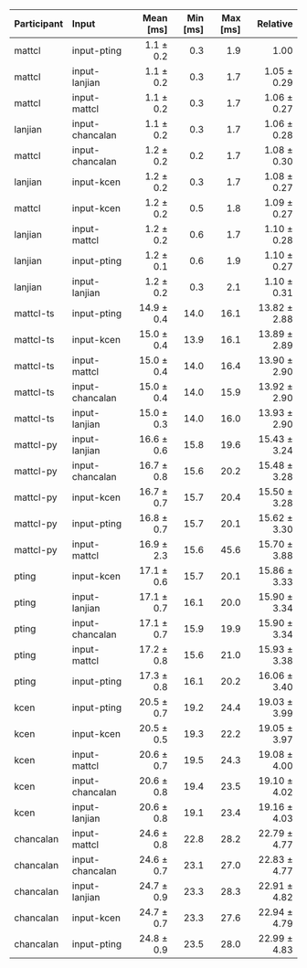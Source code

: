| Participant | Input | Mean [ms] | Min [ms] | Max [ms] | Relative |
|:---|:---|---:|---:|---:|---:|
| mattcl | input-pting | 1.1 ± 0.2 | 0.3 | 1.9 | 1.00 |
| mattcl | input-lanjian | 1.1 ± 0.2 | 0.3 | 1.7 | 1.05 ± 0.29 |
| mattcl | input-mattcl | 1.1 ± 0.2 | 0.3 | 1.7 | 1.06 ± 0.27 |
| lanjian | input-chancalan | 1.1 ± 0.2 | 0.3 | 1.7 | 1.06 ± 0.28 |
| mattcl | input-chancalan | 1.2 ± 0.2 | 0.2 | 1.7 | 1.08 ± 0.30 |
| lanjian | input-kcen | 1.2 ± 0.2 | 0.3 | 1.7 | 1.08 ± 0.27 |
| mattcl | input-kcen | 1.2 ± 0.2 | 0.5 | 1.8 | 1.09 ± 0.27 |
| lanjian | input-mattcl | 1.2 ± 0.2 | 0.6 | 1.7 | 1.10 ± 0.28 |
| lanjian | input-pting | 1.2 ± 0.1 | 0.6 | 1.9 | 1.10 ± 0.27 |
| lanjian | input-lanjian | 1.2 ± 0.2 | 0.3 | 2.1 | 1.10 ± 0.31 |
| mattcl-ts | input-pting | 14.9 ± 0.4 | 14.0 | 16.1 | 13.82 ± 2.88 |
| mattcl-ts | input-kcen | 15.0 ± 0.4 | 13.9 | 16.1 | 13.89 ± 2.89 |
| mattcl-ts | input-mattcl | 15.0 ± 0.4 | 14.0 | 16.4 | 13.90 ± 2.90 |
| mattcl-ts | input-chancalan | 15.0 ± 0.4 | 14.0 | 15.9 | 13.92 ± 2.90 |
| mattcl-ts | input-lanjian | 15.0 ± 0.3 | 14.0 | 16.0 | 13.93 ± 2.90 |
| mattcl-py | input-lanjian | 16.6 ± 0.6 | 15.8 | 19.6 | 15.43 ± 3.24 |
| mattcl-py | input-chancalan | 16.7 ± 0.8 | 15.6 | 20.2 | 15.48 ± 3.28 |
| mattcl-py | input-kcen | 16.7 ± 0.7 | 15.7 | 20.4 | 15.50 ± 3.28 |
| mattcl-py | input-pting | 16.8 ± 0.7 | 15.7 | 20.1 | 15.62 ± 3.30 |
| mattcl-py | input-mattcl | 16.9 ± 2.3 | 15.6 | 45.6 | 15.70 ± 3.88 |
| pting | input-kcen | 17.1 ± 0.6 | 15.7 | 20.1 | 15.86 ± 3.33 |
| pting | input-lanjian | 17.1 ± 0.7 | 16.1 | 20.0 | 15.90 ± 3.34 |
| pting | input-chancalan | 17.1 ± 0.7 | 15.9 | 19.9 | 15.90 ± 3.34 |
| pting | input-mattcl | 17.2 ± 0.8 | 15.6 | 21.0 | 15.93 ± 3.38 |
| pting | input-pting | 17.3 ± 0.8 | 16.1 | 20.2 | 16.06 ± 3.40 |
| kcen | input-pting | 20.5 ± 0.7 | 19.2 | 24.4 | 19.03 ± 3.99 |
| kcen | input-kcen | 20.5 ± 0.5 | 19.3 | 22.2 | 19.05 ± 3.97 |
| kcen | input-mattcl | 20.6 ± 0.7 | 19.5 | 24.3 | 19.08 ± 4.00 |
| kcen | input-chancalan | 20.6 ± 0.8 | 19.4 | 23.5 | 19.10 ± 4.02 |
| kcen | input-lanjian | 20.6 ± 0.8 | 19.1 | 23.4 | 19.16 ± 4.03 |
| chancalan | input-mattcl | 24.6 ± 0.8 | 22.8 | 28.2 | 22.79 ± 4.77 |
| chancalan | input-chancalan | 24.6 ± 0.7 | 23.1 | 27.0 | 22.83 ± 4.77 |
| chancalan | input-lanjian | 24.7 ± 0.9 | 23.3 | 28.3 | 22.91 ± 4.82 |
| chancalan | input-kcen | 24.7 ± 0.7 | 23.3 | 27.6 | 22.94 ± 4.79 |
| chancalan | input-pting | 24.8 ± 0.9 | 23.5 | 28.0 | 22.99 ± 4.83 |
